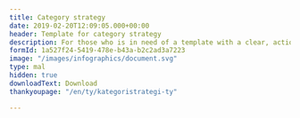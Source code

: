 ```yaml
---
title: Category strategy
date: 2019-02-20T12:09:05.000+00:00
header: Template for category strategy
description: For those who is in need of a template with a clear, actionbased category strategy. Enter your email and recieve your free template
formId: 1a527f24-5419-478e-b43a-b2c2ad3a7223
image: "/images/infographics/document.svg"
type: mal
hidden: true
downloadText: Download
thankyoupage: "/en/ty/kategoristrategi-ty"

---
```

